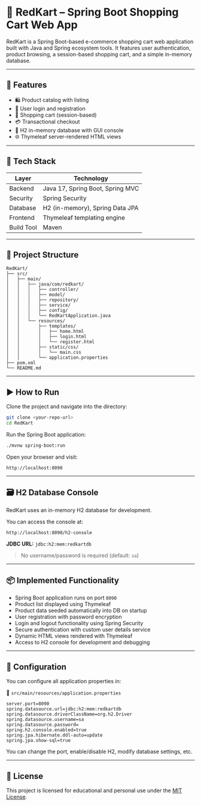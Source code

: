 # 🛒 RedKart – Spring Boot Shopping Cart Web App

RedKart is a Spring Boot-based e-commerce shopping cart web application built with Java and Spring ecosystem tools. It features user authentication, product browsing, a session-based shopping cart, and a simple in-memory database.

---

## 🎯 Features

* 🛍 Product catalog with listing
* 🔐 User login and registration
* 🧺 Shopping cart (session-based)
* 💳 Transactional checkout
* 🧠 H2 in-memory database with GUI console
* 🌐 Thymeleaf server-rendered HTML views

---

## 🧰 Tech Stack

| Layer      | Technology                       |
| ---------- | -------------------------------- |
| Backend    | Java 17, Spring Boot, Spring MVC |
| Security   | Spring Security                  |
| Database   | H2 (in-memory), Spring Data JPA  |
| Frontend   | Thymeleaf templating engine      |
| Build Tool | Maven                            |

---

## 📁 Project Structure

```
RedKart/
├── src/
│   ├── main/
│   │   ├── java/com/redkart/
│   │   │   ├── controller/
│   │   │   ├── model/
│   │   │   ├── repository/
│   │   │   ├── service/
│   │   │   ├── config/
│   │   │   └── RedKartApplication.java
│   │   └── resources/
│   │       ├── templates/
│   │       │   ├── home.html
│   │       │   ├── login.html
│   │       │   └── register.html
│   │       ├── static/css/
│   │       │   └── main.css
│   │       └── application.properties
├── pom.xml
└── README.md
```

---

## ▶️ How to Run

Clone the project and navigate into the directory:

```bash
git clone <your-repo-url>
cd RedKart
```

Run the Spring Boot application:

```bash
./mvnw spring-boot:run
```

Open your browser and visit:

```
http://localhost:8090
```

---

## 🗃 H2 Database Console

RedKart uses an in-memory H2 database for development.

You can access the console at:

```
http://localhost:8090/h2-console
```

**JDBC URL:** `jdbc:h2:mem:redkartdb`

> No username/password is required (default: `sa`)

---

## 📦 Implemented Functionality

* Spring Boot application runs on port `8090`
* Product list displayed using Thymeleaf
* Product data seeded automatically into DB on startup
* User registration with password encryption
* Login and logout functionality using Spring Security
* Secure authentication with custom user details service
* Dynamic HTML views rendered with Thymeleaf
* Access to H2 console for development and debugging

---

## 📌 Configuration

You can configure all application properties in:

📄 `src/main/resources/application.properties`

```properties
server.port=8090
spring.datasource.url=jdbc:h2:mem:redkartdb
spring.datasource.driverClassName=org.h2.Driver
spring.datasource.username=sa
spring.datasource.password=
spring.h2.console.enabled=true
spring.jpa.hibernate.ddl-auto=update
spring.jpa.show-sql=true
```

You can change the port, enable/disable H2, modify database settings, etc.

---

## 📜 License

This project is licensed for educational and personal use under the [MIT License](LICENSE).
